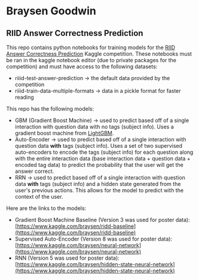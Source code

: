 # Braysen Goodwin
## RIID Answer Correctness Prediction

This repo contains python notebooks for training models for the [RIID Answer Correctness Prediction](https://www.kaggle.com/c/riiid-test-answer-prediction) Kaggle competition. These notebooks must be ran in the kaggle notebook editor (due to private packages for the competition) and must have access to the following datasets:
  * riiid-test-answer-prediction -> the default data provided by the competition
  * riiid-train-data-multiple-formats -> data in a pickle format for faster reading

This repo has the following models:
  * GBM (Gradient Boost Machine) -> used to predict based off of a single interaction with question data with no tags (subject info). Uses a gradient boost machine from [LightGBM](https://lightgbm.readthedocs.io/en/latest/).
  * Auto-Encoder -> used to predict based off of a single interaction with question data **with** tags (subject info). Uses a set of two supervised auto-encoders to encode the tags (subject info) for each question along with the entire interaction data (base interaction data + question data + encoded tag data) to predict the probability that the user will get the answer correct.
  * RRN -> used to predict based off of a single interaction with question data **with** tags (subject info) and a hidden state generated from the user's previous actions. This allows for the model to predict with the context of the user.

Here are the links to the models:
  * Gradient Boost Machine Baseline (Version 3 was used for poster data): [https://www.kaggle.com/braysen/ridd-baseline](https://www.kaggle.com/braysen/ridd-baseline)
  * Supervised Auto-Encoder (Version 8 was used for poster data): [https://www.kaggle.com/braysen/neural-network](https://www.kaggle.com/braysen/neural-network)
  * RNN (Version 5 was used for poster data): [https://www.kaggle.com/braysen/hidden-state-neural-network](https://www.kaggle.com/braysen/hidden-state-neural-network)